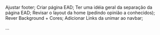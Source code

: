 Ajustar footer;
Criar página EAD;
Ter uma idéia geral da separação da página EAD;
Revisar o layout da home (pedindo opinião a conhecidos);
Rever Background + Cores;
Adicionar Links da unimar ao navbar;

...
